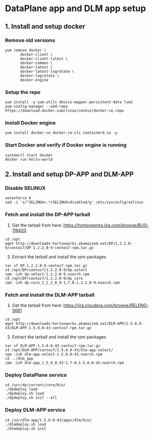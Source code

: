 # DataPlane app and DLM app setup

## 1. Install and setup docker

### Remove old versions
```
yum remove docker \
       docker-client \
       docker-client-latest \
       docker-common \
       docker-latest \
       docker-latest-logrotate \
       docker-logrotate \
       docker-engine
```

### Setup the repo
```
yum install -y yum-utils device-mapper-persistent-data lvm2
yum-config-manager --add-repo https://download.docker.com/linux/centos/docker-ce.repo
```
### Install Docker engine
```
yum install docker-ce docker-ce-cli containerd.io -y
```
### Start Docker and verify if Docker engine is running
```
systemctl start docker
docker run hello-world
```

## 2. Install and setup DP-APP and DLM-APP

### Disable SELINUX
```
setenforce 0
sed -i 's/^SELINUX=.*/SELINUX=disabled/g' /etc/sysconfig/selinux
```

### Fetch and install the DP-APP tarball
1. Get the tarball from here: https://hortonworks.jira.com/browse/BUG-118420
```
cd /opt
wget http://downloads-hortonworks.akamaized.net/DP/1.2.2.0-9/centos7/DP-1.2.2.0-9-centos7-rpm.tar.gz
```
2. Extract the tarball and install the rpm packages
```
tar xf DP-1.2.2.0-9-centos7-rpm.tar.gz
cd /opt/DP/centos7/1.2.2.0-9/dp-select
rpm -ivh dp-select-1.2.2.0-9.noarch.rpm
cd /opt/DP/centos7/1.2.2.0-9/dp_core
rpm -ivh dp-core_1_2_2_0_9-1.7.0.1.2.2.0-9.noarch.rpm
```

### Fetch and install the DLM-APP tarball
1. Get the tarball from here: https://jira.cloudera.com/browse/RELENG-5681
```
cd /opt
wget http://downloads-hortonworks.akamaized.net/DLM-APP/1.5.0.0-43/DLM-APP-1.5.0.0-43-centos7-rpm.tar.gz
```
2. Extract the tarball and install the rpm packages
```
tar xf DLM-APP-1.5.0.0-43-centos7-rpm.tar.gz
cd /opt/DLM-APP/centos7/1.5.0.0-43/dlm-app-select/
rpm -ivh dlm-app-select-1.5.0.0-43.noarch.rpm
cd ../dlm_app
rpm -ivh dlm-app_1_5_0_0_43-1.7.0.1.5.0.0-43.noarch.rpm
```

### Deploy DataPlane service
```
cd /usr/dp/current/core/bin/
./dpdeploy load
./dpdeploy.sh load
./dpdeploy.sh init --all
```

### Deploy DLM-APP service
```
cd /usr/dlm-app/1.5.0.0-43/apps/dlm/bin/
./dlmdeploy.sh load
./dlmdeploy.sh init
```
